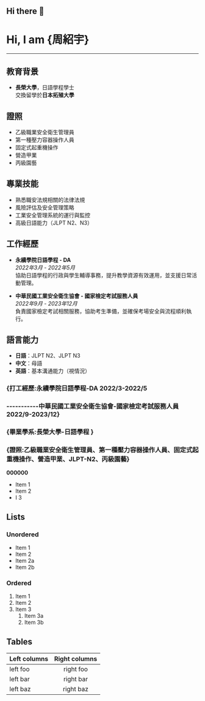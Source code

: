 ## Hi there 👋
# Hi, I am {周紹宇}

---

## 教育背景
- **長榮大學**，日語學程學士  
  交換留學於**日本拓殖大學**  

## 證照
- 乙級職業安全衛生管理員
- 第一種壓力容器操作人員
- 固定式起重機操作
- 營造甲業
- 丙級園藝

## 專業技能
- 熟悉職安法規相關的法律法規
- 風險評估及安全管理策略
- 工業安全管理系統的運行與監控
- 高級日語能力（JLPT N2、N3）

## 工作經歷
- **永續學院日語學程 - DA**  
  *2022年3月 - 2022年5月*  
  協助日語學程的行政與學生輔導事務，提升教學資源有效運用，並支援日常活動管理。

- **中華民國工業安全衛生協會 - 國家檢定考試服務人員**  
  *2022年9月 - 2023年12月*  
  負責國家檢定考試相關服務，協助考生準備，並確保考場安全與流程順利執行。

## 語言能力
- **日語**：JLPT N2、JLPT N3
- **中文**：母語
- **英語**：基本溝通能力（視情況）







### {打工經歷:永續學院日語學程-DA 2022/3-2022/5  
### -----------中華民國工業安全衛生協會-國家檢定考試服務人員 2022/9-2023/12}
### {畢業學系:長榮大學-日語學程 }
### {證照:乙級職業安全衛生管理員、第一種壓力容器操作人員、固定式起重機操作、營造甲業、JLPT-N2、丙級園藝}
**000000**
* Item 1
* Item 2
* I 3

## Lists

### Unordered

* Item 1
* Item 2
* Item 2a
* Item 2b

### Ordered

1. Item 1
2. Item 2
3. Item 3
    1. Item 3a
    2. Item 3b




## Tables

| Left columns  | Right columns |
| ------------- |:-------------:|
| left foo      | right foo     |
| left bar      | right bar     |
| left baz      | right baz     |


<!--
**YOZORATORA/YOZORATORA** is a ✨ _special_ ✨ repository because its `README.md` (this file) appears on your GitHub profile.

Here are some ideas to get you started:

- 🔭 I’m currently working on ...
- 🌱 I’m currently learning ...
- 👯 I’m looking to collaborate on ...
- 🤔 I’m looking for help with ...
- 💬 Ask me about ...
- 📫 How to reach me: ...
- 😄 Pronouns: ...
- ⚡ Fun fact: ...
-->
